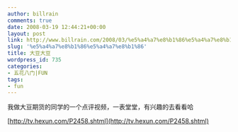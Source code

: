 ```yaml
---
author: billrain
comments: true
date: 2008-03-19 12:44:21+00:00
layout: post
link: http://www.billrain.com/2008/03/%e5%a4%a7%e8%b1%86%e5%a4%a7%e8%b1%86/
slug: '%e5%a4%a7%e8%b1%86%e5%a4%a7%e8%b1%86'
title: 大豆大豆
wordpress_id: 735
categories:
- 五花八门|FUN
tags:
- fun
---
```


我做大豆期货的同学的一个点评视频，一表堂堂，有兴趣的去看看哈

[http://tv.hexun.com/P2458.shtml](http://tv.hexun.com/P2458.shtml)
